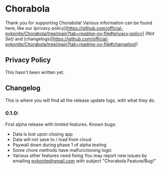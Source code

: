 # Chorabola

Thank you for supporting Chorabola! Various information can be found here, like our (privacy policy)[https://github.com/official-pykonite/Chorabola/tree/main?tab=readme-ov-file#privacy-policy] *(Not Set)* and (changelogs)[https://github.com/official-pykonite/Chorabola/tree/main?tab=readme-ov-file#changelog]!

## Privacy Policy
This hasn't been written yet.


## Changelog
This is where you will find all the release update logs, with what they do.

### 0.1.0: 
First alpha release with limited features.
Known bugs: 
+ Data is lost upon closing app
+ Data will not save to / load from cloud
+ Paywall down during phase 1 of alpha testing
+ Some chore methods have malfunctioning logic
+ Various other features need fixing
You may report new issues by emailing pykonite@gmail.com with subject "Chorabola Feature/Bug!"
